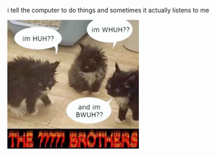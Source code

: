 i tell the computer to do things and sometimes it actually listens to me
<!--START_SECTION:update_image-->
<img src=https://raw.githubusercontent.com/sneakykestrel/sneakykestrel/main/.github/images/the-whuh-brothers.jpg height="" width="300" align=left alt=kitty />
<!--END_SECTION:update_image-->

